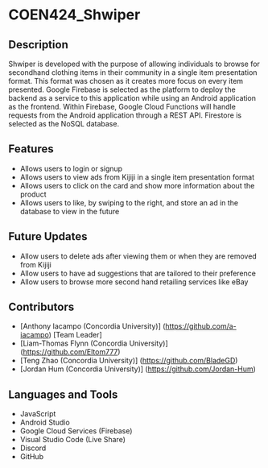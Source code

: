 # COEN424_Shwiper

## Description
Shwiper is developed with the purpose of allowing individuals to browse for secondhand clothing items in their community in a single item presentation format. This format was chosen as it creates more focus on every item presented. Google Firebase is selected as the platform to deploy the backend as a service to this application while using an Android application as the frontend. Within Firebase, Google Cloud Functions will handle requests from the Android application through a REST API. Firestore is selected as the NoSQL database.  

## Features
- Allows users to login or signup
- Allows users to view ads from Kijiji in a single item presentation format
- Allows users to click on the card and show more information about the product
- Allows users to like, by swiping to the right, and store an ad in the database to view in the future

## Future Updates
- Allow users to delete ads after viewing them or when they are removed from Kijiji
- Allow users to have ad suggestions that are tailored to their preference
- Allow users to browse more second hand retailing services like eBay

## Contributors
- [Anthony Iacampo (Concordia University)] (https://github.com/a-iacampo) [Team Leader]
- [Liam-Thomas Flynn (Concordia University)] (https://github.com/Eltom777)
- [Teng Zhao (Concordia University)] (https://github.com/BladeGD)
- [Jordan Hum (Concordia University)] (https://github.com/Jordan-Hum)


## Languages and Tools
- JavaScript
- Android Studio
- Google Cloud Services (Firebase)
- Visual Studio Code (Live Share)
- Discord
- GitHub